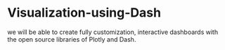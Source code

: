 # Visualization-using-Dash
we will be able to create fully customization, interactive dashboards with the open source libraries of Plotly and Dash.
